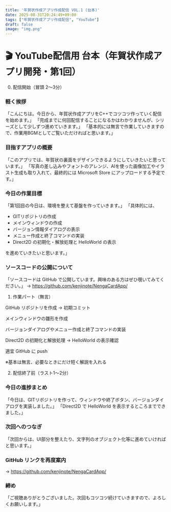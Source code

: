 ```yaml
---
title: '年賀状作成アプリ作成配信 VOL.1 (台本)'
date: 2025-08-31T20:24:49+09:00
tags: ["年賀状作成アプリ作成配信", "YouTube"]
draft: false
image: "img.png"
---
```


# 🎬 YouTube配信用 台本（年賀状作成アプリ開発・第1回）

0. 配信開始（冒頭 2〜3分）

### 軽く挨拶
「こんにちは。今日から、年賀状作成アプリをC++でコツコツ作っていく配信を始めます。」
「完成までに何回配信することになるかはわかりませんが、シリーズとして少しずつ進めていきます。」
「基本的には無言で作業していきますので、作業用BGMとしてご覧いただければと思います。」

### 目指すアプリの概要
「このアプリでは、年賀状の裏面をデザインできるようにしていきたいと思っています。」
「写真の差し込みやフォントのアレンジ、AIを使った画像加工やイラスト生成も取り入れて、最終的には Microsoft Store にアップロードする予定です。」

### 今日の作業目標
「第1回目の今日は、環境を整えて基盤を作っていきます。」
「具体的には、

- GITリポジトリの作成
- メインウィンドウの作成
- バージョン情報ダイアログの表示
- メニュー作成と終了コマンドの実装
- Direct2D の初期化・解放処理と HelloWorld の表示

を進めていきたいと思います。」

### ソースコードの公開について
「ソースコードは GitHub で公開しています。興味のある方はぜひ覗いてみてください。」
→ https://github.com/kenjinote/NengaCardApp/

1. 作業パート（無言）

GitHub リポジトリを作成 → 初期コミット

メインウィンドウの雛形を作成

バージョンダイアログやメニュー作成と終了コマンドの実装

Direct2D の初期化と解放処理 → HelloWorld の表示確認

適宜 GitHub に push

※基本は無言、必要なときにだけ短く解説を入れる

2. 配信終了前（ラスト1〜2分）

### 今日の進捗まとめ
「今日は、GITリポジトリを作って、ウィンドウや終了ボタン、バージョンダイアログを実装しました。」
「Direct2D で HelloWorld を表示するところまでできました。」

### 次回へのつなぎ
「次回からは、UI部分を整えたり、文字列のオブジェクト化等に進めていければと思います。」

### GitHub リンクを再度案内
→ https://github.com/kenjinote/NengaCardApp/

### 締め
「ご視聴ありがとうございました。次回もコツコツ続けていきますので、よろしくお願いします。」

